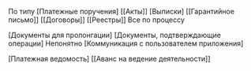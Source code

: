 
По типу
[Платежные поручения]
[[Акты]] 
[Выписки]
[[Гарантийное письмо]] 
[[Договоры]] 
[[Реестры]] 
Все по процессу

[Документы для пролонгации]
[Документы, подтверждающие операции] Непонятно
[Коммуникация с пользователем приложения]

[Платежная ведомость]
[[Аванс на ведение деятельности]]
